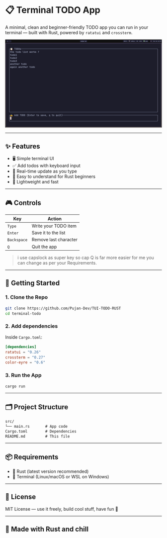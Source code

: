 # 📋 Terminal TODO App

A minimal, clean and beginner-friendly TODO app you can run in your terminal — built with Rust, powered by `ratatui` and `crossterm`.

![Screenshot](assets/screenshot.png)

---

## ✨ Features

- 🖥️ Simple terminal UI
- ✅ Add todos with keyboard input
- 🔁 Real-time update as you type
- 🧠 Easy to understand for Rust beginners
- 💨 Lightweight and fast

---

## 🎮 Controls

| Key         | Action                |
| ----------- | --------------------- |
| `Type`      | Write your TODO item  |
| `Enter`     | Save it to the list   |
| `Backspace` | Remove last character |
| `Q`         | Quit the app          |

> i use capslock as super key so cap Q is far more easier for me you can change as per your Requirements.

---

## 🚀 Getting Started

### 1. Clone the Repo

```bash
git clone https://github.com/Pujan-Dev/TUI-TODO-RUST
cd terminal-todo
```

### 2. Add dependencies

Inside `Cargo.toml`:

```toml
[dependencies]
ratatui = "0.26"
crossterm = "0.27"
color-eyre = "0.6"
```

### 3. Run the App

```bash
cargo run
```

---

## 🗂️ Project Structure

```
src/
└── main.rs       # App code
Cargo.toml        # Dependencies
README.md         # This file
```

---

## 📦 Requirements

- 🦀 Rust (latest version recommended)
- 🧪 Terminal (Linux/macOS or WSL on Windows)

---

## 📄 License

MIT License — use it freely, build cool stuff, have fun 🚀

---

## 🧊 Made with Rust and chill
